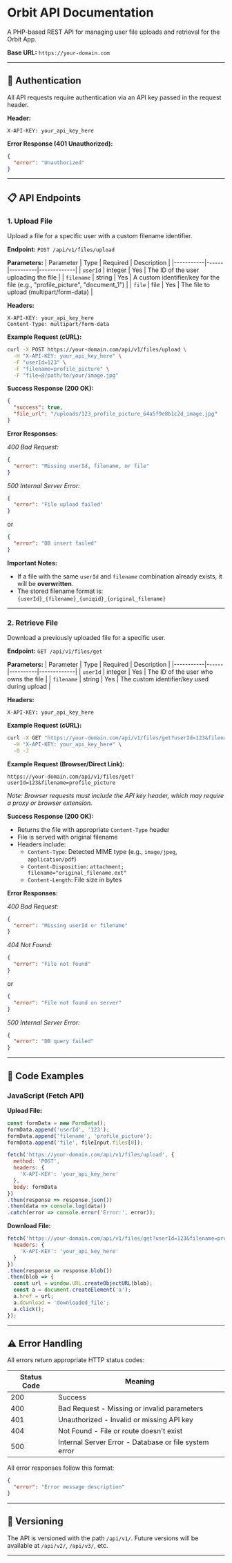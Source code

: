 # Orbit API Documentation

A PHP-based REST API for managing user file uploads and retrieval for the Orbit App.

**Base URL:** `https://your-domain.com`

---

## 🔐 Authentication

All API requests require authentication via an API key passed in the request header.

**Header:**
```
X-API-KEY: your_api_key_here
```

**Error Response (401 Unauthorized):**
```json
{
  "error": "Unauthorized"
}
```

---

## 📋 API Endpoints

### 1. Upload File

Upload a file for a specific user with a custom filename identifier.

**Endpoint:** `POST /api/v1/files/upload`

**Parameters:**
| Parameter | Type | Required | Description |
|-----------|------|----------|-------------|
| `userId` | integer | Yes | The ID of the user uploading the file |
| `filename` | string | Yes | A custom identifier/key for the file (e.g., "profile_picture", "document_1") |
| `file` | file | Yes | The file to upload (multipart/form-data) |

**Headers:**
```
X-API-KEY: your_api_key_here
Content-Type: multipart/form-data
```

**Example Request (cURL):**
```bash
curl -X POST https://your-domain.com/api/v1/files/upload \
  -H "X-API-KEY: your_api_key_here" \
  -F "userId=123" \
  -F "filename=profile_picture" \
  -F "file=@/path/to/your/image.jpg"
```

**Success Response (200 OK):**
```json
{
  "success": true,
  "file_url": "/uploads/123_profile_picture_64a5f9e8b1c2d_image.jpg"
}
```

**Error Responses:**

*400 Bad Request:*
```json
{
  "error": "Missing userId, filename, or file"
}
```

*500 Internal Server Error:*
```json
{
  "error": "File upload failed"
}
```
or
```json
{
  "error": "DB insert failed"
}
```

**Important Notes:**
- If a file with the same `userId` and `filename` combination already exists, it will be **overwritten**.
- The stored filename format is: `{userId}_{filename}_{uniqid}_{original_filename}`

---

### 2. Retrieve File

Download a previously uploaded file for a specific user.

**Endpoint:** `GET /api/v1/files/get`

**Parameters:**
| Parameter | Type | Required | Description |
|-----------|------|----------|-------------|
| `userId` | integer | Yes | The ID of the user who owns the file |
| `filename` | string | Yes | The custom identifier/key used during upload |

**Headers:**
```
X-API-KEY: your_api_key_here
```

**Example Request (cURL):**
```bash
curl -X GET "https://your-domain.com/api/v1/files/get?userId=123&filename=profile_picture" \
  -H "X-API-KEY: your_api_key_here" \
  -O -J
```

**Example Request (Browser/Direct Link):**
```
https://your-domain.com/api/v1/files/get?userId=123&filename=profile_picture
```
*Note: Browser requests must include the API key header, which may require a proxy or browser extension.*

**Success Response (200 OK):**
- Returns the file with appropriate `Content-Type` header
- File is served with original filename
- Headers include:
  - `Content-Type`: Detected MIME type (e.g., `image/jpeg`, `application/pdf`)
  - `Content-Disposition`: `attachment; filename="original_filename.ext"`
  - `Content-Length`: File size in bytes

**Error Responses:**

*400 Bad Request:*
```json
{
  "error": "Missing userId or filename"
}
```

*404 Not Found:*
```json
{
  "error": "File not found"
}
```
or
```json
{
  "error": "File not found on server"
}
```

*500 Internal Server Error:*
```json
{
  "error": "DB query failed"
}
```

---

## 📝 Code Examples

### JavaScript (Fetch API)

**Upload File:**
```javascript
const formData = new FormData();
formData.append('userId', '123');
formData.append('filename', 'profile_picture');
formData.append('file', fileInput.files[0]);

fetch('https://your-domain.com/api/v1/files/upload', {
  method: 'POST',
  headers: {
    'X-API-KEY': 'your_api_key_here'
  },
  body: formData
})
.then(response => response.json())
.then(data => console.log(data))
.catch(error => console.error('Error:', error));
```

**Download File:**
```javascript
fetch('https://your-domain.com/api/v1/files/get?userId=123&filename=profile_picture', {
  headers: {
    'X-API-KEY': 'your_api_key_here'
  }
})
.then(response => response.blob())
.then(blob => {
  const url = window.URL.createObjectURL(blob);
  const a = document.createElement('a');
  a.href = url;
  a.download = 'downloaded_file';
  a.click();
});
```

---

## ⚠️ Error Handling

All errors return appropriate HTTP status codes:

| Status Code | Meaning |
|-------------|---------|
| 200 | Success |
| 400 | Bad Request - Missing or invalid parameters |
| 401 | Unauthorized - Invalid or missing API key |
| 404 | Not Found - File or route doesn't exist |
| 500 | Internal Server Error - Database or file system error |

All error responses follow this format:
```json
{
  "error": "Error message description"
}
```

---

## 🔄 Versioning

The API is versioned with the path `/api/v1/`. Future versions will be available at `/api/v2/`, `/api/v3/`, etc.

---